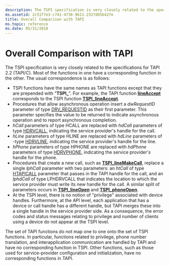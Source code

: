 ```yaml
---
description: The TSPI specification is very closely related to the specifications for TAPI 2.2 (TAPI/C).
ms.assetid: 2c51f7e3-c741-4736-9611-2327d65b427e
title: Overall Comparison with TAPI
ms.topic: reference
ms.date: 05/31/2018
---
```


# Overall Comparison with TAPI

The TSPI specification is very closely related to the specifications for TAPI 2.2 (TAPI/C). Most of the functions in one have a corresponding function in the other. The usual correspondence is as follows:

-   TSPI functions have the same names as TAPI functions except that they are prepended with "**TSPI\_**". For example, the TAPI function [**lineAccept**](/windows/win32/api/tapi/nf-tapi-lineaccept) corresponds to the TSPI function [**TSPI\_lineAccept**](/windows/win32/api/tspi/nf-tspi-tspi_lineaccept).
-   Procedures that allow asynchronous operation insert a *dwRequestID* parameter of type [DRV\_REQUESTID](drv-requestid.md) as their first parameter. This parameter specifies the value to be returned to indicate asynchronous operation and to report asynchronous completion.
-   *hCall* parameters of type HCALL are replaced with *hdCall* parameters of type [HDRVCALL](hdrvline.md), indicating the service provider's handle for the call.
-   *hLine* parameters of type HLINE are replaced with *hdLine* parameters of -type [HDRVLINE](hdrvline.md), indicating the service provider's handle for the line.
-   *hPhone* parameters of type HPHONE are replaced with *hdPhone* parameters of type [HDRVPHONE](hdrvphone.md), indicating the service provider's handle for the phone.
-   Procedures that create a new call, such as [**TSPI\_lineMakeCall**](/windows/win32/api/tspi/nf-tspi-tspi_linemakecall), replace a single *lphCall* parameter with two parameters: an *htCall* of type [HTAPICALL](htapicall.md) parameter that passes in the TAPI handle for the call, and an *lphdCall* of type LPHDRVCALL that indicates the location to which the service provider must write its new handle for the call. A similar split of parameters occurs in [**TSPI\_lineOpen**](/windows/win32/api/tspi/nf-tspi-tspi_lineopen) and [**TSPI\_phoneOpen**](/windows/win32/api/tspi/nf-tspi-tspi_phoneopen).
-   At the TSPI level, there is no notion of "privilege" associated with device handles. Furthermore, at the API level, each application that has a device or call handle has a different handle, but TAPI merges these into a single handle in the service provider side. As a consequence, the error codes and status messages relating to privilege and number of clients using a device do not appear at the TSPI level.

The set of TAPI functions do not map one to one onto the set of TSPI functions. In particular, functions related to privilege, phone number translation, and interapplication communication are handled by TAPI and have no corresponding function in TSPI. Other functions, such as those used for service-provider configuration and initialization, have no corresponding functions in TAPI.

 

 
